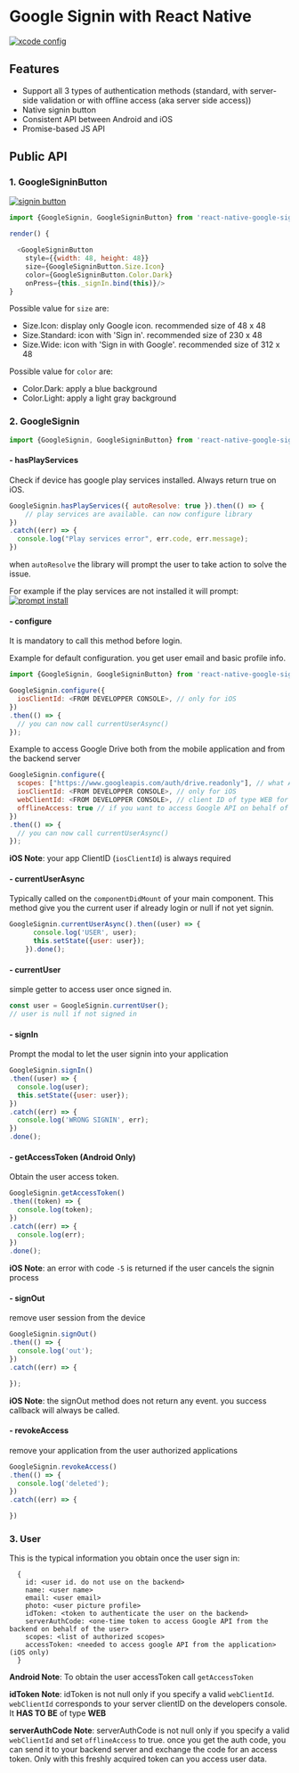 # Google Signin with React Native

[![xcode config](https://github.com/NewMobWhiz/Google-Signin_React-Native/raw/master/img/demo-app.gif)](#demo)

## Features
- Support all 3 types of authentication methods (standard, with server-side validation or with offline access (aka server side access))
- Native signin button
- Consistent API between Android and iOS
- Promise-based JS API


## Public API

### 1. GoogleSigninButton

[![signin button](img/signin-button.png)](#button)

```js
import {GoogleSignin, GoogleSigninButton} from 'react-native-google-signin';

render() {

  <GoogleSigninButton
    style={{width: 48, height: 48}}
    size={GoogleSigninButton.Size.Icon}
    color={GoogleSigninButton.Color.Dark}
    onPress={this._signIn.bind(this)}/>
}
```

Possible value for ```size``` are:
- Size.Icon: display only Google icon. recommended size of 48 x 48
- Size.Standard: icon with 'Sign in'. recommended size of 230 x 48
- Size.Wide: icon with 'Sign in with Google'. recommended size of 312 x 48

Possible value for ```color``` are:
- Color.Dark: apply a blue background
- Color.Light: apply a light gray background


### 2. GoogleSignin

```js
import {GoogleSignin, GoogleSigninButton} from 'react-native-google-signin';
```

####  - hasPlayServices
Check if device has google play services installed. Always return true on iOS.
```js
GoogleSignin.hasPlayServices({ autoResolve: true }).then(() => {
    // play services are available. can now configure library
})
.catch((err) => {
  console.log("Play services error", err.code, err.message);
})
```

when ```autoResolve``` the library will prompt the user to take action to solve the issue.

For example if the play services are not installed it will prompt:
[![prompt install](img/prompt-install.png)](#prompt-install)

#### - configure
It is mandatory to call this method before login.

Example for default configuration. you get user email and basic profile info.
```js
import {GoogleSignin, GoogleSigninButton} from 'react-native-google-signin';

GoogleSignin.configure({
  iosClientId: <FROM DEVELOPPER CONSOLE>, // only for iOS
})
.then(() => {
  // you can now call currentUserAsync()
});
```

Example to access Google Drive both from the mobile application and from the backend server
```js
GoogleSignin.configure({
  scopes: ["https://www.googleapis.com/auth/drive.readonly"], // what API you want to access on behalf of the user, default is email and profile
  iosClientId: <FROM DEVELOPPER CONSOLE>, // only for iOS
  webClientId: <FROM DEVELOPPER CONSOLE>, // client ID of type WEB for your server (needed to verify user ID and offline access)
  offlineAccess: true // if you want to access Google API on behalf of the user FROM YOUR SERVER
})
.then(() => {
  // you can now call currentUserAsync()
});

```

**iOS Note**: your app ClientID (```iosClientId```) is always required

#### - currentUserAsync
Typically called on the ```componentDidMount``` of your main component. This method give you the current user if already login or null if not yet signin.

```js
GoogleSignin.currentUserAsync().then((user) => {
      console.log('USER', user);
      this.setState({user: user});
    }).done();
```

#### - currentUser
simple getter to access user once signed in.
```js
const user = GoogleSignin.currentUser();
// user is null if not signed in
```

#### - signIn
Prompt the modal to let the user signin into your application
```js
GoogleSignin.signIn()
.then((user) => {
  console.log(user);
  this.setState({user: user});
})
.catch((err) => {
  console.log('WRONG SIGNIN', err);
})
.done();
```

#### - getAccessToken (Android Only)
Obtain the user access token. 

```js
GoogleSignin.getAccessToken()
.then((token) => {
  console.log(token);
})
.catch((err) => {
  console.log(err);
})
.done();
```

**iOS Note**: an error with code ```-5``` is returned if the user cancels the signin process

#### - signOut
remove user session from the device
```js
GoogleSignin.signOut()
.then(() => {
  console.log('out');
})
.catch((err) => {

});
```

**iOS Note**: the signOut method does not return any event. you success callback will always be called.

#### - revokeAccess
remove your application from the user authorized applications
```js
GoogleSignin.revokeAccess()
.then(() => {
  console.log('deleted');
})
.catch((err) => {

})
```
### 3. User

This is the typical information you obtain once the user sign in:
```
  {
    id: <user id. do not use on the backend>
    name: <user name>
    email: <user email>
    photo: <user picture profile>
    idToken: <token to authenticate the user on the backend>
    serverAuthCode: <one-time token to access Google API from the backend on behalf of the user>
    scopes: <list of authorized scopes>
    accessToken: <needed to access google API from the application> (iOS only)
  }
```

**Android Note**: To obtain the user accessToken call `getAccessToken`

**idToken Note**: idToken is not null only if you specify a valid ```webClientId```. ```webClientId``` corresponds to your server clientID on the developers console. It **HAS TO BE** of type **WEB**

**serverAuthCode Note**: serverAuthCode is not null only if you specify a valid ```webClientId``` and set ```offlineAccess``` to true. once you get the auth code, you can send it to your backend server and exchange the code for an access token. Only with this freshly acquired token can you access user data.

